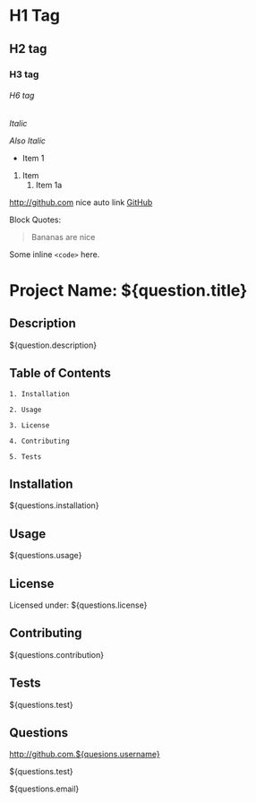 # H1 Tag

## H2 tag

### H3 tag

###### H6 tag

_Italic_

_Also Italic_

- Item 1

1. Item
   1. Item 1a

http://github.com nice auto link
[GitHub](http://github.com)

Block Quotes:

> Bananas are nice

Some inline `<code>` here.

# Project Name: \${question.title}

## Description

\${question.description}

## Table of Contents

    1. Installation

    2. Usage

    3. License

    4. Contributing

    5. Tests

## Installation

\${questions.installation}

## Usage

\${questions.usage}

## License

Licensed under: \${questions.license}

## Contributing

\${questions.contribution}

## Tests

\${questions.test}

## Questions

http://github.com.${quesions.username}

\${questions.test}

\${questions.email}
